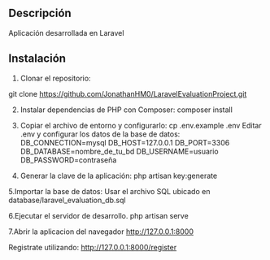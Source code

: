 ## Descripción
Aplicación desarrollada en Laravel

## Instalación

1. Clonar el repositorio:

git clone https://github.com/JonathanHM0/LaravelEvaluationProject.git

2. Instalar dependencias de PHP con Composer:
composer install

3. Copiar el archivo de entorno y configurarlo:
cp .env.example .env
Editar .env y configurar los datos de la base de datos:
DB_CONNECTION=mysql
DB_HOST=127.0.0.1
DB_PORT=3306
DB_DATABASE=nombre_de_tu_bd
DB_USERNAME=usuario
DB_PASSWORD=contraseña

4. Generar la clave de la aplicación:
php artisan key:generate

5.Importar la base de datos:
Usar el archivo SQL ubicado en database/laravel_evaluation_db.sql

6.Ejecutar el servidor de desarrollo.
php artisan serve

7.Abrir la aplicacion del navegador
http://127.0.0.1:8000

Registrate utilizando:
http://127.0.0.1:8000/register
